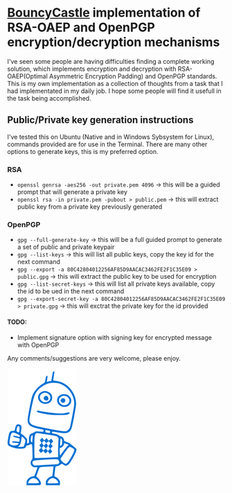﻿# [BouncyCastle](http://bouncycastle.org) implementation of RSA-OAEP and OpenPGP encryption/decryption mechanisms

I've seen some people are having difficulties finding a complete working solution, which implements encryption and decryption with RSA-OAEP(Optimal Asymmetric Encryption Padding) and OpenPGP standards. This is my own implementation as a collection of thoughts from a task that I had implementated in my daily job. I hope some people will find it usefull in the task being accomplished.

## Public/Private key generation instructions

I've tested this on Ubuntu (Native and in Windows Sybsystem for Linux), commands provided are for use in the Terminal. There are many other options to generate keys, this is my preferred option.

### RSA
- `openssl genrsa -aes256 -out private.pem 4096` -> this will be a guided prompt that will generate a private key
- `openssl rsa -in private.pem -pubout > public.pem` -> this will extract public key from a private key previously generated

### OpenPGP
- `gpg --full-generate-key` -> this will be a full guided prompt to generate a set of public and private keypair
- `gpg --list-keys` -> this will list all public keys, copy the key id for the next command
- `gpg --export -a 80C42804012256AF85D9AACAC3462FE2F1C35E09 > public.gpg` -> this will extract the public key to be used for encryption
- `gpg --list-secret-keys` -> this will list all private keys available, copy the id to be ued in the next command
- `gpg --export-secret-key -a 80C42804012256AF85D9AACAC3462FE2F1C35E09 > private.gpg` -> this will exctrat the private key for the id provided

#### TODO:
- Implement signature option with signing key for encrypted message with OpenPGP

Any comments/suggestions are very welcome, please enjoy.

![Robot Thumbs Up](https://raw.githubusercontent.com/nashokin/Base16-Tomorrow-Night/master/images/Robot-thumbs-up.png)
